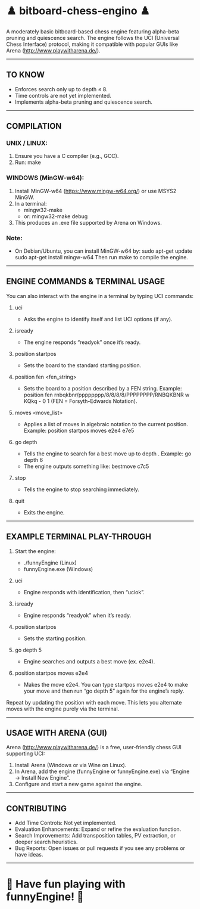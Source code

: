 # ♟️ bitboard-chess-engino ♟️

A moderately basic bitboard-based chess engine featuring alpha-beta pruning and quiescence search. 
The engine follows the UCI (Universal Chess Interface) protocol, making it compatible with popular GUIs like Arena (http://www.playwitharena.de/).

-------------------------------------------------------------------------------
## TO KNOW
- Enforces search only up to depth ≤ 8.
- Time controls are not yet implemented.
- Implements alpha-beta pruning and quiescence search.

-------------------------------------------------------------------------------
## COMPILATION

### UNIX / LINUX:
1. Ensure you have a C compiler (e.g., GCC).
2. Run: make

### WINDOWS (MinGW-w64):
1. Install MinGW-w64 (https://www.mingw-w64.org/) or use MSYS2 MinGW.
2. In a terminal:
   - mingw32-make
   - or: mingw32-make debug
3. This produces an .exe file supported by Arena on Windows.

### Note:
- On Debian/Ubuntu, you can install MinGW-w64 by:
    sudo apt-get update
    sudo apt-get install mingw-w64
  Then run make to compile the engine.

-------------------------------------------------------------------------------
## ENGINE COMMANDS & TERMINAL USAGE

You can also interact with the engine in a terminal by typing UCI commands:

1) uci
   - Asks the engine to identify itself and list UCI options (if any).

2) isready
   - The engine responds “readyok” once it’s ready.

3) position startpos
   - Sets the board to the standard starting position.

4) position fen <fen_string>
   - Sets the board to a position described by a FEN string.
   Example:
       position fen rnbqkbnr/pppppppp/8/8/8/8/PPPPPPPP/RNBQKBNR w KQkq - 0 1
   (FEN = Forsyth-Edwards Notation).

5) moves <move_list>
   - Applies a list of moves in algebraic notation to the current position.
     Example:
       position startpos moves e2e4 e7e5

6) go depth <d>
   - Tells the engine to search for a best move up to depth <d>.
     Example: go depth 6
   - The engine outputs something like: bestmove c7c5

7) stop
   - Tells the engine to stop searching immediately.

8) quit
   - Exits the engine.

-------------------------------------------------------------------------------
## EXAMPLE TERMINAL PLAY-THROUGH

1) Start the engine:
   - ./funnyEngine (Linux) 
   - funnyEngine.exe (Windows)

2) uci
   - Engine responds with identification, then “uciok”.

3) isready
   - Engine responds “readyok” when it’s ready.

4) position startpos
   - Sets the starting position.

5) go depth 5
   - Engine searches and outputs a best move (ex. e2e4).

6) position startpos moves e2e4
   - Makes the move e2e4. You can type startpos moves e2e4 <your move> to make your move and then run “go depth 5” again for the engine’s reply.

Repeat by updating the position with each move. This lets you alternate moves with the engine purely via the terminal.

-------------------------------------------------------------------------------
## USAGE WITH ARENA (GUI)

Arena (http://www.playwitharena.de/) is a free, user-friendly chess GUI supporting UCI:

1) Install Arena (Windows or via Wine on Linux).
2) In Arena, add the engine (funnyEngine or funnyEngine.exe) via “Engine → Install New Engine”.
3) Configure and start a new game against the engine.

-------------------------------------------------------------------------------
## CONTRIBUTING

- Add Time Controls: Not yet implemented.
- Evaluation Enhancements: Expand or refine the evaluation function.
- Search Improvements: Add transposition tables, PV extraction, or deeper search heuristics.
- Bug Reports: Open issues or pull requests if you see any problems or have ideas.

-------------------------------------------------------------------------------
# 🏁 Have fun playing with funnyEngine! 🏁


